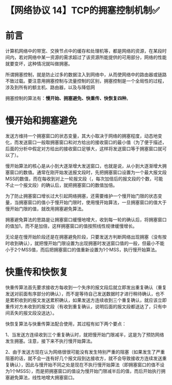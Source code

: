 # 【网络协议 14】TCP的拥塞控制机制✅

# **前言**

计算机网络中的带宽、交换节点中的缓存和处理机等，都是网络的资源，在某段时间内，若对网络中某一资源的需求超过了该资源所能提供的可用部分，网络的性能就要变坏，这种情况就叫做拥塞。

所谓拥塞控制，就是防止过多的数据注入到网络中，从而使网络中的路由器或链路不致过载。要注意用拥塞控制与流量控制的区别，拥塞控制是一个全局性的过程，涉及到所有的额主机、路由器，以及与降低网

拥塞控制的算法有：**慢开始、拥塞避免、快重传、快恢复四种**。

# **慢开始和拥塞避免**

发送方维持一个拥塞窗口的状态变量，其大小取决于网络的拥塞程度，动态地变化，而发送窗口一般取拥塞窗口和对方给出的接收窗口的最小值（为了便于描述，后面的分析中假定对方给出的接收窗口足够大，这样将发送窗口等于拥塞窗口就可以了）。

慢开始算法的核心是从小到大逐渐增大发送窗口，也就是说，从小到大逐渐增大拥塞窗口的数值。通常在刚开始发送报文段时，先把拥塞窗口设置为一个最大报文段MSS的数值，而在每收到对上一轮报文段（，每次加倍后的报文段的个数，可能不止一个报文段）的确认后，就把拥塞窗口的数值加倍。

为了防止拥塞窗口增长过大引起网络拥塞，还需要维护一个慢开始门限的状态变量，当拥塞窗口的值小于慢开始门限时，使用慢开始算法，一旦拥塞窗口的值大于慢开始门限的值，就改用拥塞避免算法。

拥塞避免算法的思路是让拥塞窗口缓慢地增大，收到每一轮的确认后，将拥塞窗口的值加1，而不是加倍，这样拥塞窗口的值按照线性规律缓慢增长。

无论是在慢开始阶段还是在拥塞避免阶段，只要发送方判断网络出现拥塞（没有按时收到确认），就把慢开始门限设置为出现拥塞时发送窗口值的一般，但最小不能小于2个MSS值，而后把拥塞窗口的值重新设置为1个MSS，执行慢开始算法。

# **快重传和快恢复**

快重传算法首先要求接收方每收到一个失序的报文段后就立即发出重复确认（重复发送对前面有序部分的确认），而不是等待自己发送数据时才进行稍待确认，也不是累积收到的报文发送累积确认，如果发送方连续收到三个重复确认，就应该立即重传对方未收到的报文段（有收到重复确认，说明后面的报文段都送达了，只有中间丢失的报文段没送达）。

快恢复算法与快重传算法配合使用，其过程有如下两个要点：

1、当发送方连续收到三个重复确认时，就把慢开始门限减半，这是为了预防网络发生拥塞。注意，接下来不执行慢开始算法。

2、由于发送方现在认为网络很很可能没有发生特别严重的阻塞（如果发生了严重阻塞的话，就不会一连有好几个报文段到达接收方，就不会导致接收方连续发送重复确认），因此与慢开始不同之处是现在不执行慢开始算法（即拥塞窗口的值不设为1个MSSS），而是把拥塞窗口的值设为慢开始门限减半后的值，而后开始执行拥塞避免算法，线性地增大拥塞窗口。